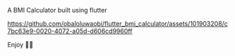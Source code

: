 A BMI Calculator built using flutter 

https://github.com/obaloluwaobi/flutter_bmi_calculator/assets/101903208/c7bc63e9-0020-4072-a05d-d606cd9960ff

Enjoy 🌟✨

